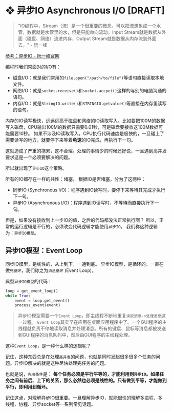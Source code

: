 # ❖ 异步IO  Asynchronous I/O [DRAFT]

> "IO编程中，Stream（流）是一个很重要的概念，可以把流想象成一个水管，数据就是水管里的水，但是只能单向流动。Input Stream就是数据从外面（磁盘、网络）流进内存，Output Stream就是数据从内存流到外面去。" - 阮一峰

[参考：异步IO - 阮一峰官网](https://www.liaoxuefeng.com/wiki/0014316089557264a6b348958f449949df42a6d3a2e542c000/00143208573480558080fa77514407cb23834c78c6c7309000)

编程时我们常面对的I/O有：
- 磁盘I/O：就是我们常用的`file.open("/path/to/file")`等语句直接读取本地文件。
- 网络I/O：就是`socket.receive()`和`socket.accpet()`这样的与别的电脑沟通的语句。
- 内存I/O：就是`StringIO.write()`和`STRINGIO.getvalue()`等直接在内存里读写的语句。

内存的IO读写极快，远远远高于磁盘和网络的IO读取写入。比如要把100M的数据写入磁盘，CPU输出100M的数据只需要0.01秒，可是磁盘要接收这100M数据可能需要10秒。
如果不涉及IO读取写入，CPU执行代码速度是极快的，一旦碰上了需要读写的地方，就要停下来等着**龟速**的IO完成，再执行下一句。

这就造成了严重的拖累，这不合理。处理的事情少的时候还好说，一旦遇到高并发要求这是一个必须要解决的问题。

所以就出现了`异步IO`这个策略。

所有的IO都存在一样的共性：堵塞。
根据IO是否堵塞，分为了这两种：
- 同步IO (Synchronous I/O)：程序遇到IO读写时，要停下来等待其完成才执行下一句。
- 异步IO (Asynchronous I/O)：程序遇到IO读写时，不等待而直接执行下一句。

但是，如果没有接收到上一步IO的值，之后的代码都没法正常执行啊？
所以，正常的运行逻辑是不行的，必须改变代码逻辑才能使用`异步IO`。
我们称这种逻辑为：`异步IO模型`。

## 异步IO模型：Event Loop

同步IO模型，是线性的，从上到下，一通到底。
异步IO模型，是循环的，一直在做`死循环`，我们称之为`消息循环` (Event Loop)。

典型`异步IO模型`的代码：
```py
loop = get_event_loop()
while True:
    event = loop.get_event()
    process_event(event)
```

> 异步IO模型需要一个`Event Loop`，即主线程不断地重复`读取消息->处理消息`这一过程。
`Event Loop`其实早在应用在桌面应用程序中了。一个GUI程序的主线程就负责不停地读取消息并处理消息。所有的键盘、鼠标等消息都被发送到GUI程序的消息队列中，然后由GUI程序的主线程处理。

这种`Event Loop`，是一种什么样的逻辑呢？

记住，这种东西总是在处理`高并发`的问题，也就是同时发起很多很多个任务的问题。异步IO解决的就是这种尽快处理完任务的问题。

也就是说，`先决条件`是：
**每个任务必须是平行平等的，才能利用到`异步IO`。如果任务之间有前后、上下的关系，那么必然也必须是线性的。只有做到平等，才能做到平行，即利用到循环。**

记住这点，对理解异步IO很重要。一旦理解异步IO，就能很快的理解多进程、多线程、协程、异步socket等一系列常见话题。

